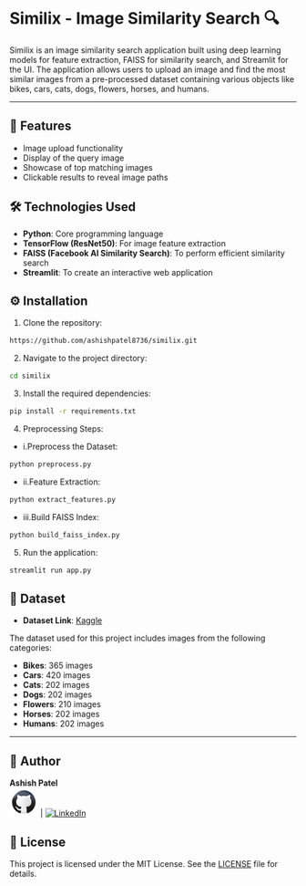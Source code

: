 
# Similix - Image Similarity Search 🔍

Similix is an image similarity search application built using deep learning models for feature extraction, FAISS for similarity search, and Streamlit for the UI. The application allows users to upload an image and find the most similar images from a pre-processed dataset containing various objects like bikes, cars, cats, dogs, flowers, horses, and humans.

---

## 🚀 Features

- Image upload functionality
- Display of the query image
- Showcase of top matching images
- Clickable results to reveal image paths

## 🛠️ Technologies Used

- **Python**: Core programming language
- **TensorFlow (ResNet50)**: For image feature extraction
- **FAISS (Facebook AI Similarity Search)**: To perform efficient similarity search
- **Streamlit**: To create an interactive web application

## ⚙️ Installation

1. Clone the repository:

```sh
https://github.com/ashishpatel8736/similix.git
```

2. Navigate to the project directory:

```sh
cd similix
```

3. Install the required dependencies:

```sh
pip install -r requirements.txt
```

4. Preprocessing Steps:

- i.Preprocess the Dataset:

```sh
python preprocess.py
```

- ii.Feature Extraction:

```sh
python extract_features.py
```

- iii.Build FAISS Index:

```sh
python build_faiss_index.py
```

5. Run the application:

```sh
streamlit run app.py
```

## 📁 Dataset

- **Dataset Link**: [Kaggle](https://www.kaggle.com/datasets/ashishpatel8736/similix-image-dataset)

The dataset used for this project includes images from the following categories:

- **Bikes**: 365 images
- **Cars**: 420 images
- **Cats**: 202 images
- **Dogs**: 202 images
- **Flowers**: 210 images
- **Horses**: 202 images
- **Humans**: 202 images

---

## 👤 Author  
**Ashish Patel**  
[![GitHub](icons8-github-50.png)](https://github.com/ashishpatel8736) | [![LinkedIn](https://img.icons8.com/ios-filled/50/0077b5/linkedin.png)](https://www.linkedin.com/in/ashishpatel8736)

## 📄 License

This project is licensed under the MIT License. See the [LICENSE](LICENSE) file for details.
